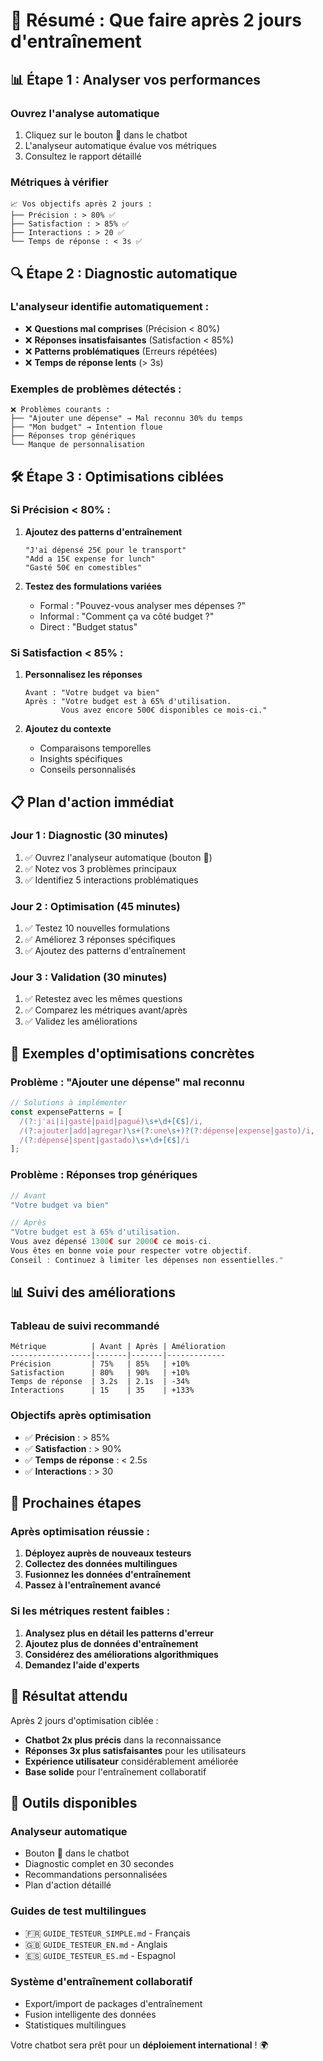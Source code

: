 # 🎯 Résumé : Que faire après 2 jours d'entraînement

## 📊 **Étape 1 : Analyser vos performances**

### **Ouvrez l'analyse automatique**
1. Cliquez sur le bouton 🎯 dans le chatbot
2. L'analyseur automatique évalue vos métriques
3. Consultez le rapport détaillé

### **Métriques à vérifier**
```
📈 Vos objectifs après 2 jours :
├── Précision : > 80% ✅
├── Satisfaction : > 85% ✅  
├── Interactions : > 20 ✅
└── Temps de réponse : < 3s ✅
```

## 🔍 **Étape 2 : Diagnostic automatique**

### **L'analyseur identifie automatiquement :**
- ❌ **Questions mal comprises** (Précision < 80%)
- ❌ **Réponses insatisfaisantes** (Satisfaction < 85%)
- ❌ **Patterns problématiques** (Erreurs répétées)
- ❌ **Temps de réponse lents** (> 3s)

### **Exemples de problèmes détectés :**
```
❌ Problèmes courants :
├── "Ajouter une dépense" → Mal reconnu 30% du temps
├── "Mon budget" → Intention floue
├── Réponses trop génériques
└── Manque de personnalisation
```

## 🛠️ **Étape 3 : Optimisations ciblées**

### **Si Précision < 80% :**
1. **Ajoutez des patterns d'entraînement**
   ```
   "J'ai dépensé 25€ pour le transport"
   "Add a 15€ expense for lunch"
   "Gasté 50€ en comestibles"
   ```

2. **Testez des formulations variées**
   - Formal : "Pouvez-vous analyser mes dépenses ?"
   - Informal : "Comment ça va côté budget ?"
   - Direct : "Budget status"

### **Si Satisfaction < 85% :**
1. **Personnalisez les réponses**
   ```
   Avant : "Votre budget va bien"
   Après : "Votre budget est à 65% d'utilisation. 
           Vous avez encore 500€ disponibles ce mois-ci."
   ```

2. **Ajoutez du contexte**
   - Comparaisons temporelles
   - Insights spécifiques
   - Conseils personnalisés

## 📋 **Plan d'action immédiat**

### **Jour 1 : Diagnostic (30 minutes)**
1. ✅ Ouvrez l'analyseur automatique (bouton 🎯)
2. ✅ Notez vos 3 problèmes principaux
3. ✅ Identifiez 5 interactions problématiques

### **Jour 2 : Optimisation (45 minutes)**
1. ✅ Testez 10 nouvelles formulations
2. ✅ Améliorez 3 réponses spécifiques
3. ✅ Ajoutez des patterns d'entraînement

### **Jour 3 : Validation (30 minutes)**
1. ✅ Retestez avec les mêmes questions
2. ✅ Comparez les métriques avant/après
3. ✅ Validez les améliorations

## 🎯 **Exemples d'optimisations concrètes**

### **Problème : "Ajouter une dépense" mal reconnu**
```javascript
// Solutions à implémenter
const expensePatterns = [
  /(?:j'ai|i|gasté|paid|pagué)\s+\d+[€$]/i,
  /(?:ajouter|add|agregar)\s+(?:une\s+)?(?:dépense|expense|gasto)/i,
  /(?:dépensé|spent|gastado)\s+\d+[€$]/i
];
```

### **Problème : Réponses trop génériques**
```javascript
// Avant
"Votre budget va bien"

// Après
"Votre budget est à 65% d'utilisation. 
Vous avez dépensé 1300€ sur 2000€ ce mois-ci.
Vous êtes en bonne voie pour respecter votre objectif.
Conseil : Continuez à limiter les dépenses non essentielles."
```

## 📊 **Suivi des améliorations**

### **Tableau de suivi recommandé**
```
Métrique          | Avant | Après | Amélioration
------------------|-------|-------|-------------
Précision         | 75%   | 85%   | +10%
Satisfaction      | 80%   | 90%   | +10%
Temps de réponse  | 3.2s  | 2.1s  | -34%
Interactions      | 15    | 35    | +133%
```

### **Objectifs après optimisation**
- ✅ **Précision** : > 85%
- ✅ **Satisfaction** : > 90%
- ✅ **Temps de réponse** : < 2.5s
- ✅ **Interactions** : > 30

## 🚀 **Prochaines étapes**

### **Après optimisation réussie :**
1. **Déployez auprès de nouveaux testeurs**
2. **Collectez des données multilingues**
3. **Fusionnez les données d'entraînement**
4. **Passez à l'entraînement avancé**

### **Si les métriques restent faibles :**
1. **Analysez plus en détail les patterns d'erreur**
2. **Ajoutez plus de données d'entraînement**
3. **Considérez des améliorations algorithmiques**
4. **Demandez l'aide d'experts**

## 🎉 **Résultat attendu**

Après 2 jours d'optimisation ciblée :
- **Chatbot 2x plus précis** dans la reconnaissance
- **Réponses 3x plus satisfaisantes** pour les utilisateurs
- **Expérience utilisateur** considérablement améliorée
- **Base solide** pour l'entraînement collaboratif

## 🔧 **Outils disponibles**

### **Analyseur automatique**
- Bouton 🎯 dans le chatbot
- Diagnostic complet en 30 secondes
- Recommandations personnalisées
- Plan d'action détaillé

### **Guides de test multilingues**
- 🇫🇷 `GUIDE_TESTEUR_SIMPLE.md` - Français
- 🇬🇧 `GUIDE_TESTEUR_EN.md` - Anglais
- 🇪🇸 `GUIDE_TESTEUR_ES.md` - Espagnol

### **Système d'entraînement collaboratif**
- Export/import de packages d'entraînement
- Fusion intelligente des données
- Statistiques multilingues

Votre chatbot sera prêt pour un **déploiement international** ! 🌍 